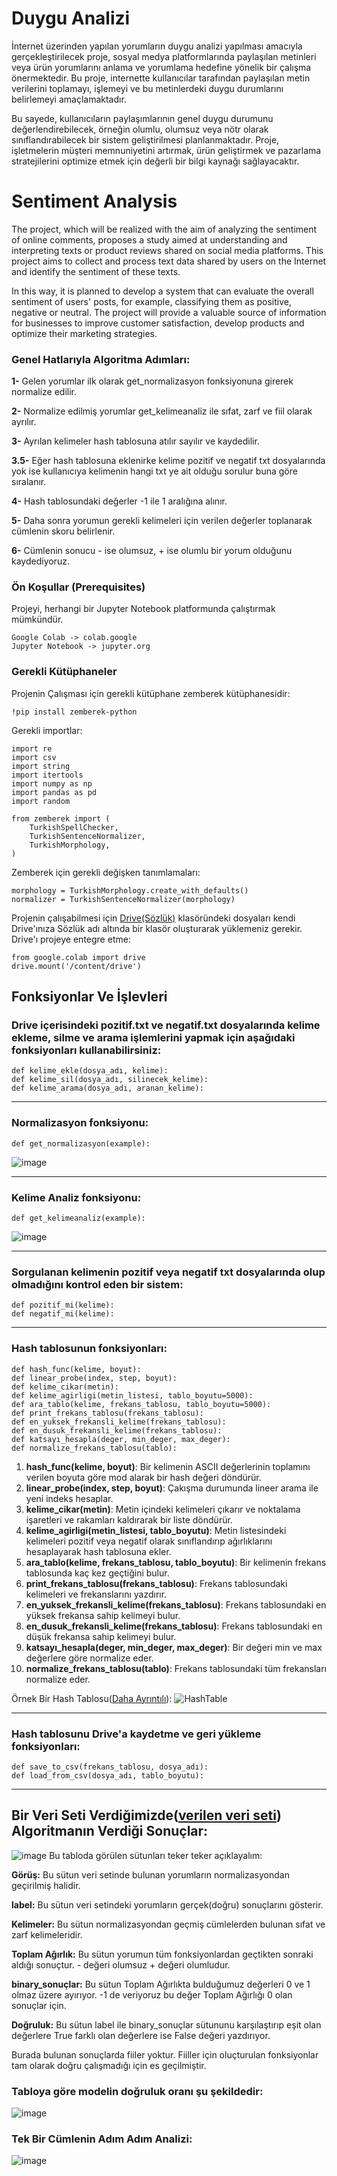 # Duygu Analizi

İnternet üzerinden yapılan yorumların duygu analizi yapılması amacıyla gerçekleştirilecek proje, sosyal medya platformlarında paylaşılan metinleri veya ürün yorumlarını anlama ve yorumlama hedefine yönelik bir çalışma önermektedir. Bu proje, internette kullanıcılar tarafından paylaşılan metin verilerini toplamayı, işlemeyi ve bu metinlerdeki duygu durumlarını belirlemeyi amaçlamaktadır.

Bu sayede, kullanıcıların paylaşımlarının genel duygu durumunu değerlendirebilecek, örneğin olumlu, olumsuz veya nötr olarak sınıflandırabilecek bir sistem geliştirilmesi planlanmaktadır. Proje, işletmelerin müşteri memnuniyetini artırmak, ürün geliştirmek ve pazarlama stratejilerini optimize etmek için değerli bir bilgi kaynağı sağlayacaktır.

# Sentiment Analysis

The project, which will be realized with the aim of analyzing the sentiment of online comments, proposes a study aimed at understanding and interpreting texts or product reviews shared on social media platforms. This project aims to collect and process text data shared by users on the Internet and identify the sentiment of these texts.

In this way, it is planned to develop a system that can evaluate the overall sentiment of users' posts, for example, classifying them as positive, negative or neutral. The project will provide a valuable source of information for businesses to improve customer satisfaction, develop products and optimize their marketing strategies.

### Genel Hatlarıyla Algoritma Adımları:
**1-** Gelen yorumlar ilk olarak get_normalizasyon fonksiyonuna girerek normalize edilir.

**2-** Normalize edilmiş yorumlar get_kelimeanaliz ile sıfat, zarf ve fiil olarak ayrılır.

**3-** Ayrılan kelimeler hash tablosuna atılır sayılır ve kaydedilir.

**3.5-** Eğer hash tablosuna eklenirke kelime pozitif ve negatif txt dosyalarında yok ise kullanıcıya kelimenin hangi txt ye ait olduğu sorulur buna göre sıralanır.

**4-** Hash tablosundaki değerler -1 ile 1 aralığına alınır.

**5-** Daha sonra yorumun gerekli kelimeleri için verilen değerler toplanarak cümlenin skoru belirlenir.

**6-** Cümlenin sonucu - ise olumsuz, + ise olumlu bir yorum olduğunu kaydediyoruz.

### Ön Koşullar (Prerequisites)

Projeyi, herhangi bir Jupyter Notebook platformunda çalıştırmak mümkündür.

```
Google Colab -> colab.google
Jupyter Notebook -> jupyter.org
```

### Gerekli Kütüphaneler

Projenin Çalışması için gerekli kütüphane zemberek kütüphanesidir:

```
!pip install zemberek-python
```

Gerekli importlar:

```
import re
import csv
import string
import itertools
import numpy as np
import pandas as pd
import random

from zemberek import (
    TurkishSpellChecker,
    TurkishSentenceNormalizer,
    TurkishMorphology,
)
```

Zemberek için gerekli değişken tanımlamaları:

```
morphology = TurkishMorphology.create_with_defaults()
normalizer = TurkishSentenceNormalizer(morphology)
```

Projenin çalışabilmesi için [Drive(Sözlük)](https://github.com/enescidem/Sentiment-Analysis/tree/main/Drive(S%C3%B6zl%C3%BCk)) klasöründeki dosyaları kendi Drive'ınıza Sözlük adı altında bir klasör oluşturarak yüklemeniz gerekir.
Drive'ı projeye entegre etme:
```
from google.colab import drive
drive.mount('/content/drive')
```

## Fonksiyonlar Ve İşlevleri

### Drive içerisindeki pozitif.txt ve negatif.txt dosyalarında kelime ekleme, silme ve arama işlemlerini yapmak için aşağıdaki fonksiyonları kullanabilirsiniz:
```
def kelime_ekle(dosya_adı, kelime):
def kelime_sil(dosya_adı, silinecek_kelime):
def kelime_arama(dosya_adı, aranan_kelime):
```
---

### Normalizasyon fonksiyonu:
```
def get_normalizasyon(example):
```
![image](https://github.com/enescidem/Sentiment-Analysis/assets/92892867/c0aaac0f-63ab-4ca3-a40b-130913981712)

---
### Kelime Analiz fonksiyonu:
```
def get_kelimeanaliz(example):
```
![image](https://github.com/enescidem/Sentiment-Analysis/assets/92892867/4c3b2cac-57f0-4014-b9ca-f06265643dcd)

---
### Sorgulanan kelimenin pozitif veya negatif txt dosyalarında olup olmadığını kontrol eden bir sistem:
```
def pozitif_mi(kelime):
def negatif_mi(kelime):
```
---
### Hash tablosunun fonksiyonları:
```
def hash_func(kelime, boyut):
def linear_probe(index, step, boyut):
def kelime_cikar(metin):
def kelime_agirligi(metin_listesi, tablo_boyutu=5000):
def ara_tablo(kelime, frekans_tablosu, tablo_boyutu=5000):
def print_frekans_tablosu(frekans_tablosu):
def en_yuksek_frekansli_kelime(frekans_tablosu):
def en_dusuk_frekansli_kelime(frekans_tablosu):
def katsayı_hesapla(deger, min_deger, max_deger):
def normalize_frekans_tablosu(tablo):
```
1. **hash_func(kelime, boyut)**: Bir kelimenin ASCII değerlerinin toplamını verilen boyuta göre mod alarak bir hash değeri döndürür.
2. **linear_probe(index, step, boyut)**: Çakışma durumunda lineer arama ile yeni indeks hesaplar.
3. **kelime_cikar(metin)**: Metin içindeki kelimeleri çıkarır ve noktalama işaretleri ve rakamları kaldırarak bir liste döndürür.
4. **kelime_agirligi(metin_listesi, tablo_boyutu)**: Metin listesindeki kelimeleri pozitif veya negatif olarak sınıflandırıp ağırlıklarını hesaplayarak hash tablosuna ekler.
5. **ara_tablo(kelime, frekans_tablosu, tablo_boyutu)**: Bir kelimenin frekans tablosunda kaç kez geçtiğini bulur.
6. **print_frekans_tablosu(frekans_tablosu)**: Frekans tablosundaki kelimeleri ve frekanslarını yazdırır.
7. **en_yuksek_frekansli_kelime(frekans_tablosu)**: Frekans tablosundaki en yüksek frekansa sahip kelimeyi bulur.
8. **en_dusuk_frekansli_kelime(frekans_tablosu)**: Frekans tablosundaki en düşük frekansa sahip kelimeyi bulur.
9. **katsayı_hesapla(deger, min_deger, max_deger)**: Bir değeri min ve max değerlere göre normalize eder.
10. **normalize_frekans_tablosu(tablo)**: Frekans tablosundaki tüm frekansları normalize eder.

Örnek Bir Hash Tablosu([Daha Ayrıntılı](https://github.com/enescidem/Sentiment-Analysis/blob/main/Drive(S%C3%B6zl%C3%BCk)/hash_table.csv)):
![HashTable](https://github.com/enescidem/Sentiment-Analysis/assets/92892867/9b62d762-949a-4191-b035-b030510c50ab)

---
### Hash tablosunu Drive'a kaydetme ve geri yükleme fonksiyonları:
```
def save_to_csv(frekans_tablosu, dosya_adı):
def load_from_csv(dosya_adı, tablo_boyutu):
```
---


## Bir Veri Seti Verdiğimizde([verilen veri seti](https://github.com/enescidem/Sentiment-Analysis/blob/main/Drive(Sözlük)/veri_seti.csv)) Algoritmanın Verdiği Sonuçlar:
![image](https://github.com/enescidem/Sentiment-Analysis/assets/92892867/48a2d958-493b-4419-a39e-6601b54676df)
Bu tabloda görülen sütunları teker teker açıklayalım:

**Görüş:** Bu sütun veri setinde bulunan yorumların normalizasyondan geçirilmiş halidir.

**label:** Bu sütun veri setindeki yorumların gerçek(doğru) sonuçlarını gösterir.

**Kelimeler:** Bu sütun normalizasyondan geçmiş cümlelerden bulunan sıfat ve zarf kelimeleridir.

**Toplam Ağırlık:** Bu sütun yorumun tüm fonksiyonlardan geçtikten sonraki aldığı sonuçtur. - değeri olumsuz + değeri olumludur.

**binary_sonuçlar:** Bu sütun Toplam Ağırlıkta bulduğumuz değerleri 0 ve 1 olmaz üzere ayırıyor. -1 de veriyoruz bu değer Toplam Ağırlığı 0 olan sonuçlar için.

**Doğruluk:** Bu sütun label ile binary_sonuçlar sütununu karşılaştırıp eşit olan değerlere True farklı olan değerlere ise False değeri yazdırıyor.


Burada bulunan sonuçlarda fiiler yoktur. Fiiller için oluçturulan fonksiyonlar tam olarak doğru çalışmadığı için es geçilmiştir.

### Tabloya göre modelin doğruluk oranı şu şekildedir: ###

![image](https://github.com/enescidem/Sentiment-Analysis/assets/92892867/8d495c25-eb6a-4f84-aba5-68cc88c4e027)

### Tek Bir Cümlenin Adım Adım Analizi: ###

![image](https://github.com/enescidem/Sentiment-Analysis/assets/92892867/36850038-576c-412b-8be1-c85c616a563c)
